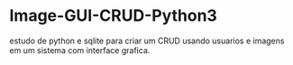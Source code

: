 # Image-GUI-CRUD-Python3
estudo de python e sqlite para criar um CRUD usando usuarios e imagens em um sistema com interface grafica.
